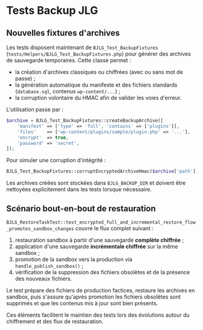 # Tests Backup JLG

## Nouvelles fixtures d'archives

Les tests disposent maintenant de `BJLG_Test_BackupFixtures` (`tests/Helpers/BJLG_Test_BackupFixtures.php`) pour générer des archives de sauvegarde temporaires. Cette classe permet :

- la création d'archives classiques ou chiffrées (avec ou sans mot de passe) ;
- la génération automatique du manifeste et des fichiers standards (`database.sql`, contenus `wp-content/...`) ;
- la corruption volontaire du HMAC afin de valider les voies d'erreur.

L'utilisation passe par :

```php
$archive = BJLG_Test_BackupFixtures::createBackupArchive([
    'manifest' => ['type' => 'full', 'contains' => ['plugins']],
    'files'    => ['wp-content/plugins/sample/plugin.php' => '...'],
    'encrypt'  => true,
    'password' => 'secret',
]);
```

Pour simuler une corruption d'intégrité :

```php
BJLG_Test_BackupFixtures::corruptEncryptedArchiveHmac($archive['path']);
```

Les archives créées sont stockées dans `BJLG_BACKUP_DIR` et doivent être nettoyées explicitement dans les tests lorsque nécessaire.

## Scénario bout-en-bout de restauration

`BJLG_RestoreTaskTest::test_encrypted_full_and_incremental_restore_flow_promotes_sandbox_changes` couvre le flux complet suivant :

1. restauration sandbox à partir d'une sauvegarde **complète chiffrée** ;
2. application d'une sauvegarde **incrémentale chiffrée** sur la même sandbox ;
3. promotion de la sandbox vers la production via `handle_publish_sandbox()` ;
4. vérification de la suppression des fichiers obsolètes et de la présence des nouveaux fichiers.

Le test prépare des fichiers de production factices, restaure les archives en sandbox, puis s'assure qu'après promotion les fichiers obsolètes sont supprimés et que les contenus mis à jour sont bien présents.

Ces éléments facilitent le maintien des tests lors des évolutions autour du chiffrement et des flux de restauration.
